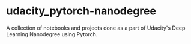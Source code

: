 # udacity_pytorch-nanodegree
A collection of notebooks and projects done as a part of Udacity's Deep Learning Nanodegree using Pytorch.
